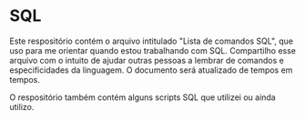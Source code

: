 # SQL

Este respositório contém o arquivo intitulado "Lista de comandos SQL", que uso para me orientar quando estou trabalhando com SQL. Compartilho esse arquivo com
o intuito de ajudar outras pessoas a lembrar de comandos e especificidades da linguagem. O documento será atualizado de tempos em tempos.

O respositório também contém alguns scripts SQL que utilizei ou ainda utilizo.
